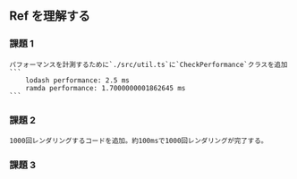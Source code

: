 ## Ref を理解する

### 課題 1

    パフォーマンスを計測するために`./src/util.ts`に`CheckPerformance`クラスを追加
    ```
        lodash performance: 2.5 ms
        ramda performance: 1.7000000001862645 ms
    ```

### 課題 2

    1000回レンダリングするコードを追加。約100msで1000回レンダリングが完了する。

### 課題 3
